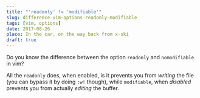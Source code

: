 ```yaml
---
title: "'readonly' != 'modifiable'"
slug: difference-vim-options-readonly-modifiable
tags: [vim, options]
date: 2017-08-26
place: In the car, on the way back from x-ski
draft: true
---
```


Do you know the difference between the option `readonly` and `nomodifiable` in
vim?<!--more-->

All the `readonly` does, when enabled, is it prevents you from _writing_ the file
(you can bypass it by doing `:w!` though), while `modifiable`, when _disabled_
prevents you from actually _editing_ the buffer.
